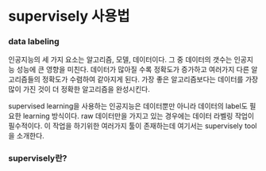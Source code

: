 # supervisely 사용법      


### data labeling

인공지능의 세 가지 요소는 알고리즘, 모델, 데이터이다. 그 중 데이터의 갯수는 인공지능 성능에 큰 영향을 미친다. 
데이터가 많아질 수록 정확도가 증가하고 여러가지 다른 알고리즘들의 정확도가 수렴하여 같아지게 된다. 
가장 좋은 알고리즘보다는 데이터를 가장 많이 가진 것이 더 정확한 알고리즘을 완성시킨다.  

supervised learning을 사용하는 인공지능은 데이터뿐만 아니라 데이터의 label도 필요한 learning 방식이다. raw 데이터만을 가지고 있는 경우에는 데이터 라벨링 작업이 
필수적이다. 이 작업을 하기위한 여러가지 툴이 존재하는데 여기서는 supervisely tool을 소개한다. 

### supervisely란?

